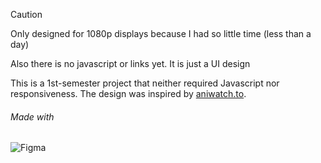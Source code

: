 > [!CAUTION]
> Only designed for 1080p displays because I had so little time (less than a day)
> 
> Also there is no javascript or links yet. It is just a UI design

This is a 1st-semester project that neither required Javascript nor responsiveness.
The design was inspired by [aniwatch.to](aniwatch.to).

###### Made with
![Figma](https://img.shields.io/badge/figma-%23F24E.svg?style=for-the-badge&logo=figma&logoColor=white)
